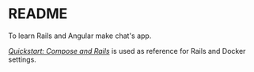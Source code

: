 # README

To learn Rails and Angular make chat's app.

[*Quickstart: Compose and Rails*](https://github.com/docker/awesome-compose/tree/master/official-documentation-samples/rails/) is used as reference for Rails and Docker settings.